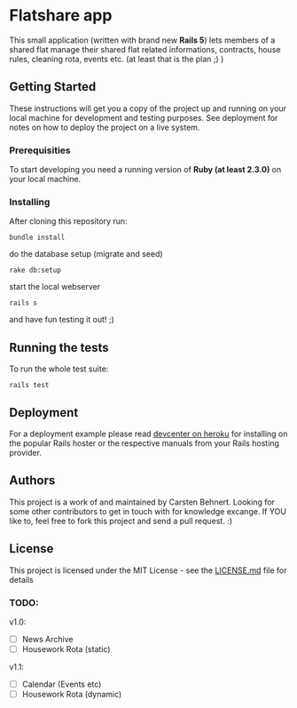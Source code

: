 # Flatshare app

This small application (written with brand new **Rails 5**) lets members of a shared flat manage their shared flat related informations, contracts, house rules, cleaning rota, events etc. (at least that is the plan ;) )

## Getting Started

These instructions will get you a copy of the project up and running on your local machine for development and testing purposes. See deployment for notes on how to deploy the project on a live system.

### Prerequisities

To start developing you need a running version of **Ruby (at least 2.3.0)** on your local machine.

### Installing

After cloning this repository run:

```
bundle install
```
do the database setup (migrate and seed)

```
rake db:setup
```
start the local webserver

```
rails s
```
and have fun testing it out! ;)

## Running the tests

To run the whole test suite:

```
rails test
```
## Deployment

For a deployment example please read [devcenter on heroku](https://devcenter.heroku.com/articles/getting-started-with-rails4#deploy-your-application-to-heroku) for installing on the popular Rails hoster or the respective manuals from your Rails hosting provider.

## Authors

This project is a work of and maintained by Carsten Behnert. Looking for some other contributors to get in touch with for knowledge excange. If YOU like to, feel free to fork this project and send a pull request. :)

## License

This project is licensed under the MIT License - see the [LICENSE.md](LICENSE.md) file for details

### TODO:
v1.0: 

- [ ] News Archive 
- [ ] Housework Rota (static)

v1.1:

- [ ] Calendar (Events etc)
- [ ] Housework Rota (dynamic)
